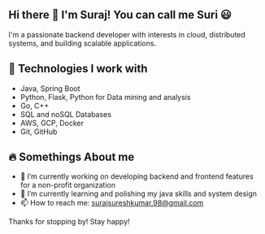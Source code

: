 ## Hi there 👋 I'm Suraj! You can call me Suri :smiley:

I'm a passionate backend developer with interests in cloud, distributed systems, and building scalable applications.

<!--
🌍 Based in Jersey City, NJ  
📫 Reach me at: surajsureshkumar.98@gmail.com  
🔗 [LinkedIn](https://linkedin.com/in/surajsureshkumar) | [GitHub](https://github.com/surajsureshkumar)
-->
## 🚀 Technologies I work with
- Java, Spring Boot
- Python, Flask, Python for Data mining and analysis
- Go, C++ 
- SQL and noSQL Databases
- AWS, GCP, Docker
- Git, GitHub

## :fire: Somethings About me
- 🔭 I’m currently working on developing backend and frontend features for a non-profit organization
- 🌱 I’m currently learning and polishing my java skills and system design
- 📫 How to reach me: surajsureshkumar.98@gmail.com

<!--
## 📌 Projects
- Portfolio Website (coming soon!)
- Masters Big Data
- Computer Networks Projects
-->
Thanks for stopping by! Stay happy!
<!--
**surajsureshkumar/surajsureshkumar** is a ✨ _special_ ✨ repository because its `README.md` (this file) appears on your GitHub profile.

Here are some ideas to get you started:

- 🔭 I’m currently working on ...
- 🌱 I’m currently learning ...
- 👯 I’m looking to collaborate on ...
- 🤔 I’m looking for help with ...
- 💬 Ask me about ...
- 📫 How to reach me: ...
- 😄 Pronouns: ...
- ⚡ Fun fact: ...
-->
